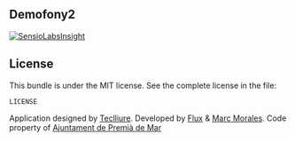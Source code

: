 Demofony2
------
[![SensioLabsInsight](https://insight.sensiolabs.com/projects/1ea90778-1408-4747-9e8d-d161205ddadf/big.png)](https://insight.sensiolabs.com/projects/1ea90778-1408-4747-9e8d-d161205ddadf)


License
------
This bundle is under the MIT license. See the complete license in the file:

    LICENSE
Application designed by [Teclliure][1]. Developed by [Flux][2] & [Marc Morales][3]. Code property of [Ajuntament de Premià de Mar][4]

[1]: http://www.teclliure.net/
[2]: http://www.flux.cat
[3]: mailto:marcmorales83@gmail.com
[4]: http://www.premiademar.cat/